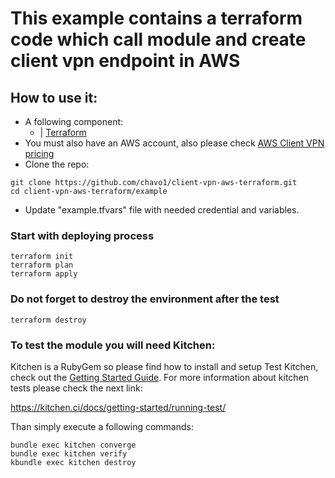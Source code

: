 # This example contains a terraform code which call module and create client vpn endpoint in AWS

## How to use it:
- A following component:
  - | [Terraform](https://www.terraform.io/)
- You must also have an AWS account, also please check [AWS Client VPN pricing](https://aws.amazon.com/vpn/pricing/)
- Clone the repo:
```
git clone https://github.com/chavo1/client-vpn-aws-terraform.git
cd client-vpn-aws-terraform/example
```
- Update "example.tfvars" file with needed credential and variables.

### Start with deploying process
```
terraform init
terraform plan
terraform apply
```
### Do not forget to destroy the environment after the test
```
terraform destroy
```

### To test the module you will need Kitchen:

Kitchen is a RubyGem so please find how to install and setup Test Kitchen, check out the [Getting Started Guide](http://kitchen.ci/docs/getting-started/).
For more information about kitchen tests please check the next link:

https://kitchen.ci/docs/getting-started/running-test/

Than simply execute a following commands:
```
bundle exec kitchen converge
bundle exec kitchen verify
kbundle exec kitchen destroy
```